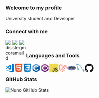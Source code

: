 ### Welcome to my profile
University student and Developer

### Connect with me
[<img align="left" target="_blank" alt="discord" width="22px" src="https://cdn.jsdelivr.net/npm/simple-icons@v3/icons/discord.svg" />][discord]
[<img align="left" target="_blank" alt="steam" width="22px" src="https://cdn.jsdelivr.net/npm/simple-icons@v3/icons/steam.svg" />][steam]
<a href="mailto:nm.albano11@gmail.com" target="_blank">
  <img align="left" alt="gmail" width="22px" src="https://cdn.jsdelivr.net/npm/simple-icons@v3/icons/gmail.svg" />
</a>

[discord]:https://discord.gg/ajmfh9EFg5
[steam]:https://steamcommunity.com/id/OFFF777/
<br />

### Languages and Tools
<img align="left" alt="Visual Studio Code" width="28px" src="https://raw.githubusercontent.com/github/explore/80688e429a7d4ef2fca1e82350fe8e3517d3494d/topics/visual-studio-code/visual-studio-code.png" />
<img align="left" alt="HTML5" width="28px" src="https://raw.githubusercontent.com/devicons/devicon/master/icons/html5/html5-original.svg" />
<img align="left" alt="CSS3" width="28px" src="https://raw.githubusercontent.com/devicons/devicon/master/icons/css3/css3-original.svg" />
<img align="left" alt="C" width="28px" src="https://raw.githubusercontent.com/devicons/devicon/master/icons/c/c-original.svg" />
<img align="left" alt="CSHARP" width="28px" src="https://raw.githubusercontent.com/devicons/devicon/master/icons/csharp/csharp-original.svg" />
<img align="left" alt="JavaScript" width="28px" src="https://raw.githubusercontent.com/devicons/devicon/master/icons/javascript/javascript-original.svg" /> 
<img align="left" alt="Laravel" width="28px" src="https://raw.githubusercontent.com/github/explore/56a826d05cf762b2b50ecbe7d492a839b04f3fbf/topics/laravel/laravel.png" />
<img align="left" alt="PHP" width="28px" src="https://raw.githubusercontent.com/github/explore/80688e429a7d4ef2fca1e82350fe8e3517d3494d/topics/php/php.png" />
<img align="left" alt="MySQL" width="28px" src="https://raw.githubusercontent.com/devicons/devicon/master/icons/mysql/mysql-original.svg" />
<img align="left" alt="GitHub" width="28px" src="https://raw.githubusercontent.com/github/explore/78df643247d429f6cc873026c0622819ad797942/topics/github/github.png" />
<br>

### GitHub Stats
<img align="left" alt="Nuno GitHub Stats" src="https://github-readme-stats.vercel.app/api?username=Nuno777&theme=dark&show_icons=true" />

<!--
**Nuno777/Nuno777** is a ✨ _special_ ✨ repository because its `README.md` (this file) appears on your GitHub profile.

Here are some ideas to get you started:

- 🔭 I’m currently working on ...
- 🌱 I’m currently learning ...
- 👯 I’m looking to collaborate on ...
- 🤔 I’m looking for help with ...
- 💬 Ask me about ...
- 📫 How to reach me: ...
- 😄 Pronouns: ...
- ⚡ Fun fact: ...
-->

